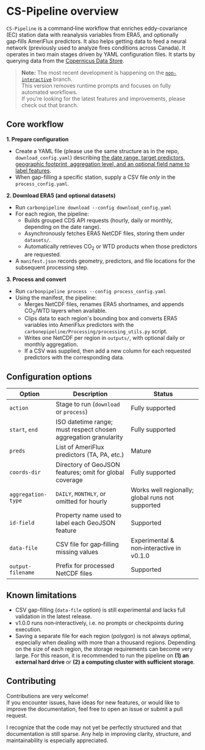 # CS-Pipeline overview

`CS-Pipeline` is a command‑line workflow that enriches eddy-covariance (EC) station data with reanalysis variables from ERA5, and optionally gap‑fills AmeriFlux predictors. It also helps getting data to feed a neural network (previously used to analyze fires conditions across Canada). It operates in two main stages driven by YAML configuration files. It starts by querying data from the [Copernicus Data Store](https://cds.climate.copernicus.eu).

> **Note:** The most recent development is happening on the [`non-interactive`](https://github.com/mrquaternion/CS-Pipeline/tree/non-interactive) branch.  
> This version removes runtime prompts and focuses on fully automated workflows.  
> If you’re looking for the latest features and improvements, please check out that branch.

## Core workflow
**1. Prepare configuration**
- Create a YAML file (please use the same structure as in the repo, `download_config.yaml`) describing [the date range, target predictors, geographic footprint, aggregation level, and an optional field name to label features](#opts).
- When gap-filling a specific station, supply a CSV file _only_ in the `process_config.yaml`.

**2. Download ERA5 (and optional datasets)**
- Run `carbonpipeline download --config download_config.yaml`
- For each region, the pipeline:
    - Builds grouped CDS API requests (hourly, daily or monthly, depending on the date range).
    - Asynchronously fetches ERA5 NetCDF files, storing them under `datasets/`.
    - Automatically retrieves CO<sub>2</sub> or WTD products when those predictors are requested.
- A `manifest.json` records geometry, predictors, and file locations for the subsequent processing step.

**3. Process and convert**
- Run `carbonpipeline process --config process_config.yaml`
- Using the manifest, the pipeline:
    - Merges NetCDF files, renames ERA5 shortnames, and appends CO<sub>2</sub>/WTD layers when available.
    - Clips data to each region's bounding box and converts ERA5 variables into AmeriFlux predictors with the `carbonepipeline/Processing/processing_utils.py` script.
    - Writes one NetCDF per region in `outputs/`, with optional daily or monthly aggregation.
    - If a CSV was supplied, then add a new column for each requested predictors with the corresponding data.

## <a name="opts"></a> Configuration options 

| Option            | Description                                                                 | Status                                                     |
|-------------------|-----------------------------------------------------------------------------|------------------------------------------------------------|
| `action`          | Stage to run (`download` or `process`)                                      | Fully supported                                            |
| `start`, `end`    | ISO datetime range; must respect chosen aggregation granularity             | Fully supported                                            |
| `preds`           | List of AmeriFlux predictors (TA, PA, etc.)                                 | Mature                       |
| `coords-dir`      | Directory of GeoJSON features; omit for global coverage                     | Fully supported                                            |
| `aggregation-type`| `DAILY`, `MONTHLY`, or omitted for hourly                                   | Works well regionally; global runs not supported            |
| `id-field`        | Property name used to label each GeoJSON feature                            | Supported                                                   |
| `data-file`       | CSV file for gap‑filling missing values                                     | Experimental & non‑interactive in v0.1.0                   |
| `output-filename` | Prefix for processed NetCDF files                                           | Supported                                                   |

## Known limitations
- CSV gap-filling (`data-file` option) is still experimental and lacks full validation in the latest release.
- v1.0.0 runs non‑interactively, i.e. no prompts or checkpoints during execution.
- Saving a separate file for each region (polygon) is not always optimal, especially when dealing with more than a thousand regions. Depending on the size of each region, the storage requirements can become very large. For this reason, it is recommended to run the pipeline on **(1) an external hard drive** or **(2) a computing cluster with sufficient storage**.

## Contributing

Contributions are very welcome!  
If you encounter issues, have ideas for new features, or would like to improve the documentation, feel free to open an issue or submit a pull request.  

I recognize that the code may not yet be perfectly structured and that documentation is still sparse. Any help in improving clarity, structure, and maintainability is especially appreciated.  

